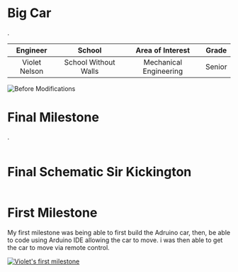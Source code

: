 # Big Car
.

| **Engineer** | **School** | **Area of Interest** | **Grade** |
|:--:|:--:|:--:|:--:|
| Violet Nelson | School Without Walls | Mechanical Engineering | Senior 

![Before Modifications](https://live.staticflickr.com/65535/54074489584_2f8bc29afb_n.jpg)

# Final Milestone

.

![]()

# Final Schematic Sir Kickington 
![]()



# First Milestone
  

My first milestone was being able to first build the Adruino car, then, be able to code using Arduino IDE allowing the car to move. i was then able to get the car to move via remote control. 

[![Violet's first milestone](https://res.cloudinary.com/marcomontalbano/image/upload/v1729026509/video_to_markdown/images/youtube--nvt2pleitMU-c05b58ac6eb4c4700831b2b3070cd403.jpg)](https://www.youtube.com/watch?v=nvt2pleitMU "Violet's first milestone")
